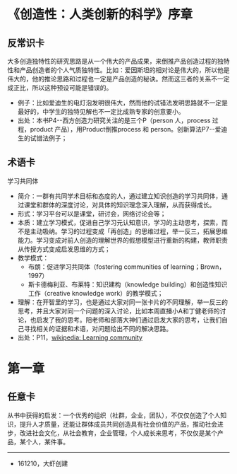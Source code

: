 # 《创造性：人类创新的科学》序章

## 反常识卡 

大多创造独特性的研究思路是从一个伟大的产品成果，来倒推产品创造过程的独特性和产品创造者的个人气质独特性。比如：爱因斯坦的相对论是伟大的，所以他是伟大的，他的推论思路和过程也一定是产品创造的秘诀。然而这三者的关系不一定成正比，所以这种预设可能是错误的。
- 例子：比如爱迪生的电灯泡发明很伟大，然而他的试错法发明思路就不一定是最好的，中学生的独特见解也不一定比成熟专家的创意要小。
- 出处：本书P4--西方创造力研究关注的是三个P（person 人，process 过程，product 产品），用Product倒推process 和 person。创新算法P7--爱迪生的试错法例子；

## 术语卡

学习共同体

- 简介：一群有共同学术目标和态度的人，通过建立知识创造的学习共同体，通过课堂和群体的深度讨论，对具体的知识理念深入理解，从而获得成长。
- 形式：学习平台可以是课堂，研讨会，网络讨论会等；
- 本质：建立学习模式，促进自己学习元认知意识，学习的主动思考，探索，而不是主动吸纳。学习的过程变成「再创造」的思维过程，举一反三，拓展思维能力。学习变成对前人创造的理解世界的假想模型进行重新的构建，教师职责从传授方式变成启发思维的方式；
- 教学模式：
	- 布朗：促进学习共同体（fostering communities of learning；Brown，1997）
	- 斯卡德梅利亚、布莱特：知识建构（knowledge building）和创造性知识工作（creative knowledge work）的教学模式；
- 理解：在开智里的学习，也是通过大家对同一张卡片的不同理解，举一反三的思考，并且大家对同一个问题的深入讨论，比如本周直播小A和丁健老师的讨论，也启发了我的思考。阳老师和部落大神们通过启发大家的思考，让我们自己寻找相关的证据和术语，对问题给出不同的解决思路。
- 出处：P11，[wikipedia: Learning community](https://en.wikipedia.org/wiki/Learning_community)

# 第一章

## 任意卡

从书中获得的启发：一个优秀的组织（社群，企业，团队），不仅仅创造了个人知识，提升人才质量，还能让群体成员共同创造具有社会价值的产品，推动社会进步，改进社会文化，从社会教育，企业管理，个人成长来思考，不仅仅是某个产品，某个人，某件事。

---

- 161210，大虾创建